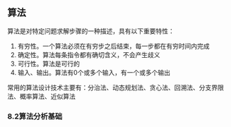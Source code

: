 ## 算法
算法是对特定问题求解步骤的一种描述，具有以下重要特性：  
1. 有穷性。一个算法必须在有穷步之后结束，每一步都在有穷时间内完成  
2. 确定性。算法每条指令都有确切含义，不会产生歧义  
3. 可行性。算法是可行的  
4. 输入、输出。算法有0个或多个输入，有一个或多个输出

常用的算法设计技术主要有：分治法、动态规划法、贪心法、回溯法、分支界限法、概率算法、近似算法

### 8.2算法分析基础
